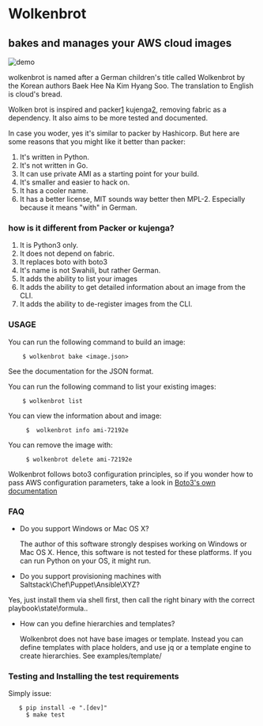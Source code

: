 # Wolkenbrot

## bakes and manages your AWS cloud images
![demo](https://github.com/oz123/wolkenbrot/blob/master/docs/demo.gif?raw=true)

wolkenbrot is named after a German children's title called Wolkenbrot by
the Korean authors Baek Hee Na Kim Hyang Soo. The translation to English is
cloud's bread.

Wolken brot is inspired and packer[1] kujenga[2], removing fabric as a
dependency. It also aims to be more tested and documented.

In case you woder, yes it's similar to packer by Hashicorp.
But here are some reasons that you might like it better than packer:

1. It's written in Python.
2. It's not written in Go.
3. It can use private AMI as a starting point for your build.
4. It's smaller and easier to hack on.
5. It has a cooler name.
6. It has a better license, MIT sounds way better then MPL-2. Especially because it means "with" in German.

### how is it different from Packer or kujenga?

1. It is Python3 only.
2. It does not depend on fabric.
3. It replaces boto with boto3
4. It's name is not Swahili, but rather German.
5. It adds the ability to list your images
6. It adds the ability to get detailed information about an image from the CLI.
7. It adds the ability to de-register images from the CLI.

[1]: https://github.com/macd/kujenga
[2]: https://www.packer.io/

### USAGE

You can run the following command to build an image:

```
    $ wolkenbrot bake <image.json>
```

See the documentation for the JSON format.

You can run the following command to list your existing images:

```
    $ wolkenbrot list
```

You can view the information about and image:

```
	 $  wolkenbrot info ami-72192e
```

You can remove the image with:

```
	 $ wolkenbrot delete ami-72192e
```

Wolkenbrot follows boto3 configuration principles, so if you wonder how to
pass AWS configuration parameters, take a look in [Boto3's own documentation][2]

[3]: http://boto3.readthedocs.io/en/latest/guide/configuration.html

### FAQ

 * Do you support Windows or Mac OS X?

   The author of this software strongly despises working on Windows or
	 Mac OS X. Hence, this software is not tested for these platforms.
	 If you can run Python on your OS, it might run.

 * Do you support provisioning machines with Saltstack\Chef\Puppet\Ansible\XYZ?

  Yes, just install them via shell first, then call the right binary with the correct playbook\state\formula..
 

 * How can you define hierarchies and templates?

   Wolkenbrot does not have base images or template. Instead you can define templates with place holders,
   and use jq or a template engine to create hierarchies.
   See examples/template/

### Testing and Installing the test requirements

Simply issue:

```
   $ pip install -e ".[dev]"
	 $ make test
```

